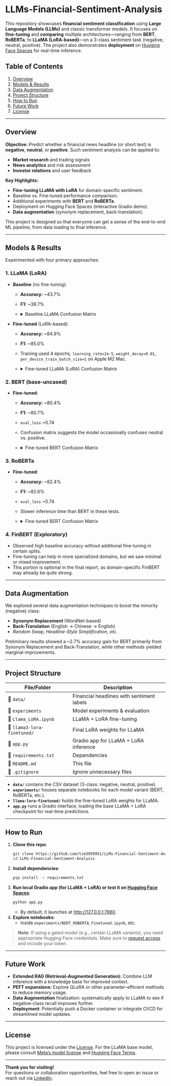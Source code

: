 # LLMs-Financial-Sentiment-Analysis

This repository showcases **financial sentiment classification** using **Large Language Models (LLMs)** and classic transformer models. It focuses on **fine-tuning** and **comparing** multiple architectures—ranging from **BERT**, **RoBERTa**, to **LLaMA (LoRA-based)**—on a 3-class sentiment task (negative, neutral, positive). The project also demonstrates **deployment** on [Hugging Face Spaces](https://huggingface.co/spaces/ChienChung/llama-lora-sentiment) for real-time inference.

## Table of Contents
1. [Overview](#overview)
2. [Models & Results](#models--results)
3. [Data Augmentation](#data-augmentation-ongoing)
4. [Project Structure](#project-structure)
5. [How to Run](#how-to-run)
6. [Future Work](#future-work)
7. [License](#license)

---

## Overview

**Objective:** Predict whether a financial news headline (or short text) is **negative**, **neutral**, or **positive**. Such sentiment analysis can be applied to:
- **Market research** and trading signals
- **News analytics** and risk assessment
- **Investor relations** and user feedback

**Key Highlights:**
- **Fine-tuning LLaMA with LoRA** for domain-specific sentiment.
- Baseline vs. Fine-tuned performance comparison.
- Additional experiments with **BERT** and **RoBERTa**.
- Deployment on Hugging Face Spaces (interactive Gradio demo).
- **Data augmentation** (synonym replacement, back-translation).

This project is designed so that everyone can get a sense of the end-to-end ML pipeline, from data loading to final inference.

---

## Models & Results

Experimented with four primary approaches:

### 1. **LLaMA (LoRA)**
- **Baseline** (no fine-tuning):
  - **Accuracy:** ~43.7%  
  - **F1:** ~38.7%  
  - <details>
    <summary>Baseline LLaMA Confusion Matrix</summary>

    ```bash
    [[ 12  47   1]
     [ 78 199   5]
     [ 41 101   1]]
    ```
    </details>
    
- **Fine-tuned** (LoRA-based):
  - **Accuracy:** ~84.9%  
  - **F1:** ~85.0%  
  - Training used 4 epochs, `learning_rate=2e-5`, `weight_decay=0.01`, `per_device_train_batch_size=1` on Apple M2 Mac.
  - <details>
    <summary>Fine-tuned LLaMA (LoRA) Confusion Matrix</summary>

    ```bash
    [[ 48   9   3]
    [  5 243  34]
    [  2  20 121]]
    ```
    </details>


### 2. **BERT (base-uncased)**
- **Fine-tuned**:
  - **Accuracy:** ~80.4%  
  - **F1:** ~80.7%  
  - `eval_loss` ~0.74  
  - Confusion matrix suggests the model occasionally confuses neutral vs. positive.
  - <details>
    <summary>Fine-tuned BERT Confusion Matrix</summary>

    ```bash
    [[ 44   8   8]
     [ 10 223  49]
     [  4  16 123]]
    ```
    </details>

### 3. **RoBERTa**
- **Fine-tuned**:
  - **Accuracy:** ~82.4%  
  - **F1:** ~82.6%  
  - `eval_loss` ~0.74  
  - Slower inference time than BERT in these tests.
  - <details>
    <summary>Fine-tuned BERT Confusion Matrix</summary>

    ```bash
    [[ 46  11   3]
     [ 12 235  35]
     [  2  22 119]]
    ```
    </details>

### 4. **FinBERT** (Exploratory)
- Observed high baseline accuracy without additional fine-tuning in certain splits.  
- Fine-tuning can help in more specialized domains, but we saw minimal or mixed improvement.  
- This portion is optional in the final report, as domain-specific FinBERT may already be quite strong.

---

## Data Augmentation
We explored several data augmentation techniques to boost the minority (negative) class:
- **Synonym Replacement** (WordNet-based)
- **Back-Translation** (English → Chinese → English)
- *Random Swap, Headline-Style Simplification, etc.*
  
Preliminary results showed a ~2.7% accuracy gain for BERT primarily from Synonym Replacement and Back-Translation, while other methods yielded marginal improvements.

---

## Project Structure

| File/Folder                      | Description |
|----------------------------------|--------------------------------------------------|
| 📂 `data/`                         | Financial headlines with sentiment labels |
| 📂 `experiments`                 | Model experiments & evaluation |
| 📄 `Llama_LoRA.ipynb` | LLaMA + LoRA fine-tuning |
| 📄 `llama3-lora-finetuned/`         | Final LoRA weights for LLaMA |
| 📄 `app.py`            | Gradio app for LLaMA + LoRA inference|
| 📄 `requirements.txt`            | Dependencies |
| 📄 `README.md`                   | This file |
| 📄 `.gitignore`                  | Ignore unnecessary files |

- **`data/`** contains the CSV dataset (3-class: negative, neutral, positive).
- **`experiments/`** houses separate notebooks for each model variant (BERT, RoBERTa, etc.).
- **`llama-lora-finetuned/`** holds the fine-tuned LoRA weights for LLaMA.
- **`app.py`** runs a Gradio interface, loading the base LLaMA + LoRA checkpoint for real-time predictions.

---

## How to Run

1. **Clone this repo**:
   ```bash
   git clone https://github.com/tim3959951/LLMs-Financial-Sentiment-Analysis.git
   cd LLMs-Financial-Sentiment-Analysis
   ```
2. **Install dependencies**:
   ```bash
   pip install -r requirements.txt
   ```
4. **Run local Gradio app (for LLaMA + LoRA) or test it on [Hugging Face Spaces](https://huggingface.co/spaces/ChienChung/llama-lora-sentiment)**:
   ```bash
   python app.py
   ```
   - By default, it launches at http://127.0.0.1:7860.
6. **Explore notebooks**:
   - Inside `experiments/BERT_ROBERTA_Finetuned.ipynb`, etc.

> **Note**: If using a gated model (e.g., certain LLaMA variants), you need appropriate Hugging Face credentials. Make sure to [request access](https://huggingface.co/meta-llama/) and include your token.

---

## Future Work

- **Extended RAG (Retrieval-Augmented Generation):** Combine LLM inference with a knowledge base for improved context.
- **PEFT expansions:** Explore QLoRA or other parameter-efficient methods to reduce memory usage.
- **Data Augmentation** finalization: systematically apply to LLaMA to see if negative-class recall improves further.
- **Deployment**: Potentially push a Docker container or integrate CI/CD for streamlined model updates.

---

## License

This project is licensed under the [License](http://creativecommons.org/licenses/by-nc-sa/3.0/.). For the LLaMA base model, please consult [Meta’s model license](https://ai.meta.com/resources/models-and-libraries/llama-downloads/) and [Hugging Face Terms](https://huggingface.co/meta-llama).

---

**Thank you for visiting!**  
For questions or collaboration opportunities, feel free to open an issue or reach out via [LinkedIn](https://www.linkedin.com/in/tim-cch).
